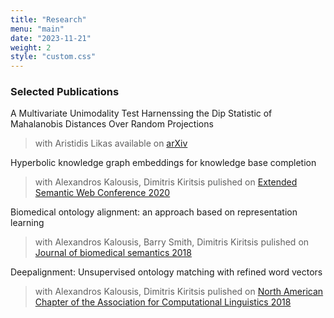 ```yaml
---
title: "Research"
menu: "main"
date: "2023-11-21"
weight: 2
style: "custom.css"
---
```


### Selected Publications

A Multivariate Unimodality Test Harnenssing the Dip Statistic of Mahalanobis Distances Over Random Projections
  > with Aristidis Likas
  > available on [arXiv](https://arxiv.org/abs/2311.16614)

Hyperbolic knowledge graph embeddings for knowledge base completion
  > with Alexandros Kalousis, Dimitris Kiritsis
  > pulished on [Extended Semantic Web Conference 2020](https://preprints.2020.eswc-conferences.org/121230176.pdf)

Biomedical ontology alignment: an approach based on representation learning
  > with Alexandros Kalousis, Barry Smith, Dimitris Kiritsis
  > pulished on [Journal of biomedical semantics 2018](https://jbiomedsem.biomedcentral.com/articles/10.1186/s13326-018-0187-8)

Deepalignment: Unsupervised ontology matching with refined word vectors
  > with Alexandros Kalousis, Dimitris Kiritsis
  > pulished on [North American Chapter of the Association for Computational Linguistics 2018](https://aclanthology.org/N18-1072/)
